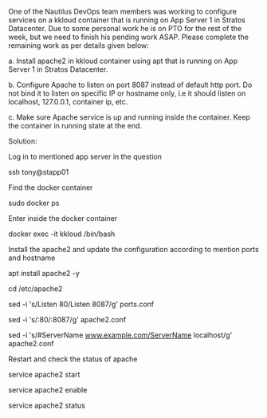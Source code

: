 One of the Nautilus DevOps team members was working to configure services on a kkloud container that is running on App Server 1 in Stratos Datacenter. Due to some personal work he is on PTO for the rest of the week, but we need to finish his pending work ASAP. Please complete the remaining work as per details given below:


a. Install apache2 in kkloud container using apt that is running on App Server 1 in Stratos Datacenter.

b. Configure Apache to listen on port 8087 instead of default http port. Do not bind it to listen on specific IP or hostname only, i.e it should listen on localhost, 127.0.0.1, container ip, etc.

c. Make sure Apache service is up and running inside the container. Keep the container in running state at the end.

Solution:

Log in to mentioned app server in the question

ssh tony@stapp01

Find the docker container

sudo docker ps

Enter inside the docker container

docker exec -it kkloud /bin/bash

Install the apache2 and update the configuration according to mention ports and hostname

apt install apache2 -y

cd  /etc/apache2

sed -i 's/Listen 80/Listen 8087/g' ports.conf

sed -i 's/:80/:8087/g' apache2.conf

sed -i 's/#ServerName www.example.com/ServerName localhost/g' apache2.conf

Restart and check the status of apache

service apache2 start

service apache2 enable

service apache2 status